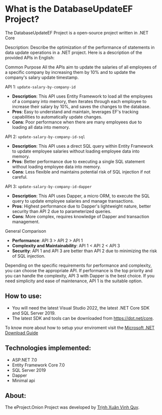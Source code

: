 What is the DatabaseUpdateEF Project?
=====================
The DatabaseUpdateEF Project is a open-source project written in .NET Core

Description: Describe the optimization of the performance of statements in data update operations in a .NET project.
Here is a description of the provided APIs in English:

Common Purpose
All the APIs aim to update the salaries of all employees of a specific company by increasing them by 10% and to update the company's salary update timestamp.

API 1: `update-salary-by-company-id`

- **Description**: This API uses Entity Framework to load all the employees of a company into memory, then iterates through each employee to increase their salary by 10%, and saves the changes to the database.
- **Pros**: Easy to understand and maintain, leverages EF's tracking capabilities to automatically update changes.
- **Cons**: Poor performance when there are many employees due to loading all data into memory.

API 2: `update-salary-by-company-id-sql`

- **Description**: This API uses a direct SQL query within Entity Framework to update employee salaries without loading employee data into memory.
- **Pros**: Better performance due to executing a single SQL statement without loading employee data into memory.
- **Cons**: Less flexible and maintains potential risk of SQL injection if not careful.

API 3: `update-salary-by-company-id-dapper`

- **Description**: This API uses Dapper, a micro ORM, to execute the SQL query to update employee salaries and manage transactions.
- **Pros**: Highest performance due to Dapper's lightweight nature, better security than API 2 due to parameterized queries.
- **Cons**: More complex, requires knowledge of Dapper and transaction management.

General Comparison
- **Performance**: API 3 > API 2 > API 1
- **Complexity and Maintainability**: API 1 < API 2 < API 3
- **Security**: API 1 and API 3 are better than API 2 due to minimizing the risk of SQL injection.

Depending on the specific requirements for performance and complexity, you can choose the appropriate API. If performance is the top priority and you can handle the complexity, API 3 with Dapper is the best choice. If you need simplicity and ease of maintenance, API 1 is the suitable option.

## How to use:
- You will need the latest Visual Studio 2022, the latest .NET Core SDK and SQL Server 2019.
- The latest SDK and tools can be downloaded from https://dot.net/core.

To know more about how to setup your enviroment visit the [Microsoft .NET Download Guide](https://www.microsoft.com/net/download)

## Technologies implemented:

- ASP.NET 7.0
- Entity Framework Core 7.0
- SQL Server 2019
- Dapper
- Minimal api
  
## About:
The eProject.Onion Project was developed by [Trịnh Xuân Vinh Quy](https://www.facebook.com/Vhquy).

